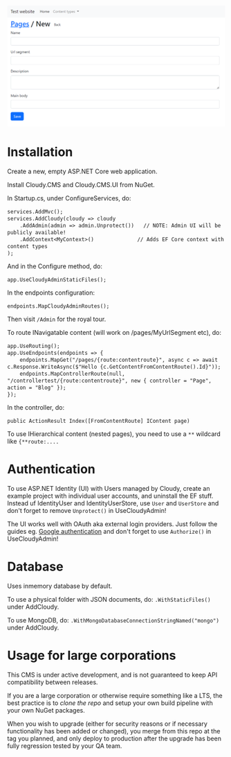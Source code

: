 ![Screenshot of the Cloudy CMS admin UI.](/screenshot.png?raw=true)

# Installation

Create a new, empty ASP.NET Core web application.

Install Cloudy.CMS and Cloudy.CMS.UI from NuGet.

In Startup.cs, under ConfigureServices, do:

    services.AddMvc();
    services.AddCloudy(cloudy => cloudy
        .AddAdmin(admin => admin.Unprotect())   // NOTE: Admin UI will be publicly available!
        .AddContext<MyContext>()              // Adds EF Core context with content types
    );

And in the Configure method, do:

    app.UseCloudyAdminStaticFiles();

In the endpoints configuration:

    endpoints.MapCloudyAdminRoutes();

Then visit `/Admin` for the royal tour.

To route INavigatable content (will work on /pages/MyUrlSegment etc), do:

    app.UseRouting();
    app.UseEndpoints(endpoints => {
        endpoints.MapGet("/pages/{route:contentroute}", async c => await c.Response.WriteAsync($"Hello {c.GetContentFromContentRoute().Id}"));
        endpoints.MapControllerRoute(null, "/controllertest/{route:contentroute}", new { controller = "Page", action = "Blog" });
    });

In the controller, do:

    public ActionResult Index([FromContentRoute] IContent page)

To use IHierarchical content (nested pages), you need to use a `**` wildcard like `{**route:....`

# Authentication

To use ASP.NET Identity (UI) with Users managed by Cloudy, create an example project with individual user accounts, and uninstall the EF stuff. Instead uf IdentityUser and IdentityUserStore, use `User` and `UserStore` and don't forget to remove `Unprotect()` in UseCloudyAdmin!

The UI works well with OAuth aka external login providers. Just follow the guides eg. [Google authentication](https://docs.microsoft.com/en-us/aspnet/core/security/authentication/social/social-without-identity?view=aspnetcore-3.0) and don't forget to use `Authorize()` in UseCloudyAdmin!

# Database

Uses inmemory database by default.

To use a physical folder with JSON documents, do: `.WithStaticFiles()` under AddCloudy.

To use MongoDB, do: `.WithMongoDatabaseConnectionStringNamed("mongo")` under AddCloudy.

# Usage for large corporations

This CMS is under active development, and is not guaranteed to keep API compatibility between releases.

If you are a large corporation or otherwise require something like a LTS, the best practice is to *clone the repo* and setup your own build pipeline with your own NuGet packages.

When you wish to upgrade (either for security reasons or if necessary functionality has been added or changed), you merge from this repo at the tag you planned, and only deploy to production after the upgrade has been fully regression tested by your QA team.
